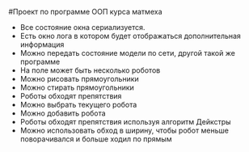#Проект по программе ООП курса матмеха

* Все состояние окна сериализуется.
* Есть окно лога в котором будет отображаться дополнительная информация
* Можно передать состояние модели по сети, другой такой же программе
* На поле может быть несколько роботов
* Можно рисовать прямоугольники
* Можно стирать прямоугольники
* Роботы обходят препятствия
* Можно выбрать текущего робота
* Можно добавить робота
* Роботы обходят препятствия используя алгоритм Дейкстры 
* Можно использовать обход в ширину, чтобы робот меньше поворачивался и больше ходил по прямым